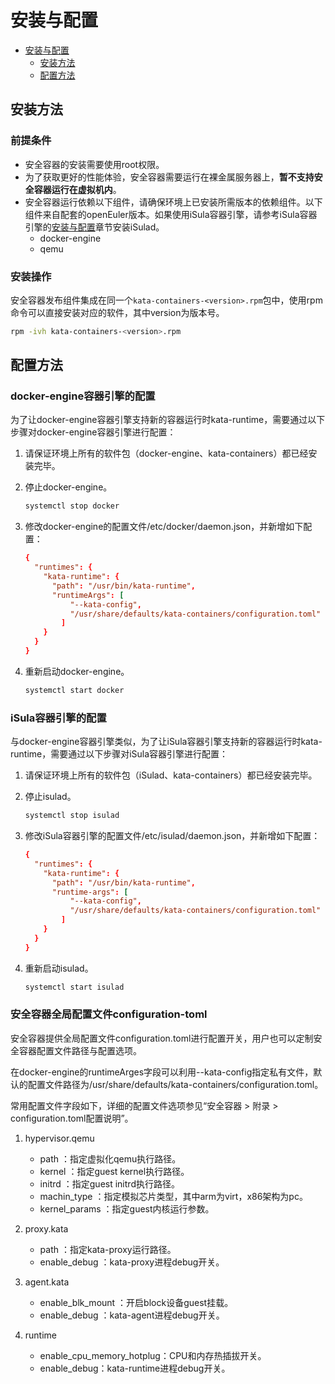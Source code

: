 # 安装与配置

- [安装与配置](#安装部署.md)
    - [安装方法](#安装方法)
    - [配置方法](#配置方法)

## 安装方法

### 前提条件

- 安全容器的安装需要使用root权限。
- 为了获取更好的性能体验，安全容器需要运行在裸金属服务器上，**暂不支持安全容器运行在虚拟机内**。
- 安全容器运行依赖以下组件，请确保环境上已安装所需版本的依赖组件。以下组件来自配套的openEuler版本。如果使用iSula容器引擎，请参考iSula容器引擎的[安装与配置](./安装与配置.md)章节安装iSulad。
    - docker-engine
    - qemu

### 安装操作

安全容器发布组件集成在同一个`kata-containers-<version>.rpm`包中，使用rpm命令可以直接安装对应的软件，其中version为版本号。

```bash
rpm -ivh kata-containers-<version>.rpm
```

## 配置方法

### docker-engine容器引擎的配置

为了让docker-engine容器引擎支持新的容器运行时kata-runtime，需要通过以下步骤对docker-engine容器引擎进行配置：

1. 请保证环境上所有的软件包（docker-engine、kata-containers）都已经安装完毕。
2. 停止docker-engine。

    ```bash
    systemctl stop docker
    ```

3. 修改docker-engine的配置文件/etc/docker/daemon.json，并新增如下配置：

    ```conf
    {
      "runtimes": {
        "kata-runtime": {
          "path": "/usr/bin/kata-runtime",
          "runtimeArgs": [
              "--kata-config",
              "/usr/share/defaults/kata-containers/configuration.toml"
            ]
        }
      }
    }
    ```

4. 重新启动docker-engine。

    ```bash
    systemctl start docker
    ```

### iSula容器引擎的配置

与docker-engine容器引擎类似，为了让iSula容器引擎支持新的容器运行时kata-runtime，需要通过以下步骤对iSula容器引擎进行配置：

1. 请保证环境上所有的软件包（iSulad、kata-containers）都已经安装完毕。
2. 停止isulad。

    ```bash
    systemctl stop isulad
    ```

3. 修改iSula容器引擎的配置文件/etc/isulad/daemon.json，并新增如下配置：

    ```conf
    {
      "runtimes": {
        "kata-runtime": {
          "path": "/usr/bin/kata-runtime",
          "runtime-args": [
              "--kata-config",
              "/usr/share/defaults/kata-containers/configuration.toml"
            ]
        }
      }
    }
    ```

4. 重新启动isulad。

    ```bash
    systemctl start isulad
    ```

### 安全容器全局配置文件configuration-toml

安全容器提供全局配置文件configuration.toml进行配置开关，用户也可以定制安全容器配置文件路径与配置选项。

在docker-engine的runtimeArges字段可以利用--kata-config指定私有文件，默认的配置文件路径为/usr/share/defaults/kata-containers/configuration.toml。

常用配置文件字段如下，详细的配置文件选项参见“安全容器 > 附录 > configuration.toml配置说明”。

1. hypervisor.qemu
    - path ：指定虚拟化qemu执行路径。
    - kernel ：指定guest kernel执行路径。
    - initrd ：指定guest initrd执行路径。
    - machin\_type ：指定模拟芯片类型，其中arm为virt，x86架构为pc。
    - kernel\_params ：指定guest内核运行参数。

2. proxy.kata
    - path ：指定kata-proxy运行路径。
    - enable\_debug ：kata-proxy进程debug开关。

3. agent.kata
    - enable\_blk\_mount ：开启block设备guest挂载。
    - enable\_debug ：kata-agent进程debug开关。

4. runtime
    - enable\_cpu\_memory\_hotplug：CPU和内存热插拔开关。
    - enable\_debug：kata-runtime进程debug开关。
